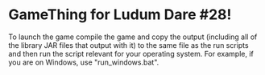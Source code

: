 GameThing for Ludum Dare #28!
===========

To launch the game compile the game and copy the output (including all of the library JAR files that output with it) to the same file as the run scripts and then run the script relevant for your operating system. For example, if you are on Windows, use "run_windows.bat".